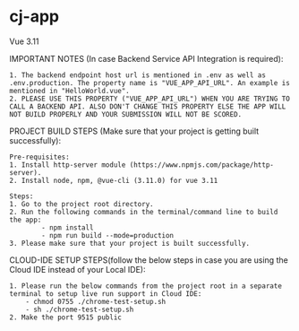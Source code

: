 # cj-app
Vue 3.11

IMPORTANT NOTES (In case Backend Service API Integration is required):

    1. The backend endpoint host url is mentioned in .env as well as .env.production. The property name is "VUE_APP_API_URL". An example is mentioned in "HelloWorld.vue".
    2. PLEASE USE THIS PROPERTY ("VUE_APP_API_URL") WHEN YOU ARE TRYING TO CALL A BACKEND API. ALSO DON'T CHANGE THIS PROPERTY ELSE THE APP WILL NOT BUILD PROPERLY AND YOUR SUBMISSION WILL NOT BE SCORED. 
    
PROJECT BUILD STEPS (Make sure that your project is getting built successfully):

    Pre-requisites:
    1. Install http-server module (https://www.npmjs.com/package/http-server).
    2. Install node, npm, @vue-cli (3.11.0) for vue 3.11

    Steps:
    1. Go to the project root directory.
    2. Run the following commands in the terminal/command line to build the app:
            - npm install
            - npm run build --mode=production
    3. Please make sure that your project is built successfully.


CLOUD-IDE SETUP STEPS(follow the below steps in case you are using the Cloud IDE instead of your Local IDE):

    1. Please run the below commands from the project root in a separate terminal to setup live run support in Cloud IDE:
        - chmod 0755 ./chrome-test-setup.sh
        - sh ./chrome-test-setup.sh
    2. Make the port 9515 public
